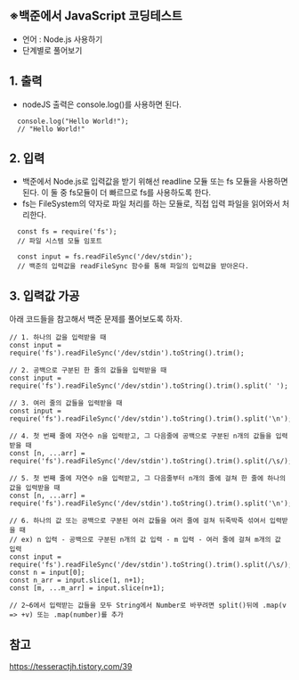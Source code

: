 ## ※백준에서 JavaScript 코딩테스트

 - 언어 : Node.js 사용하기
 - 단계별로 풀어보기
  
## 1. 출력

 - nodeJS 출력은 console.log()를 사용하면 된다.

```
  console.log("Hello World!");
  // "Hello World!" 
```

## 2. 입력
 
 - 백준에서 Node.js로 입력값을 받기 위해선 readline 모듈 또는 fs 모듈을 사용하면 된다. 
   이 둘 중 fs모듈이 더 빠르므로 fs를 사용하도록 한다.
 - fs는 FileSystem의 약자로 파일 처리를 하는 모듈로, 직접 입력 파일을 읽어와서 처리한다.

```
  const fs = require('fs');
  // 파일 시스템 모듈 임포트

  const input = fs.readFileSync('/dev/stdin');
  // 백준의 입력값을 readFileSync 함수를 통해 파일의 입력값을 받아온다.
```

## 3. 입력값 가공

아래 코드들을 참고해서 백준 문제를 풀어보도록 하자.

```
// 1. 하나의 값을 입력받을 때
const input = require('fs').readFileSync('/dev/stdin').toString().trim();

// 2. 공백으로 구분된 한 줄의 값들을 입력받을 때
const input = require('fs').readFileSync('/dev/stdin').toString().trim().split(' ');

// 3. 여러 줄의 값들을 입력받을 때
const input = require('fs').readFileSync('/dev/stdin').toString().trim().split('\n');

// 4. 첫 번째 줄에 자연수 n을 입력받고, 그 다음줄에 공백으로 구분된 n개의 값들을 입력받을 때
const [n, ...arr] = require('fs').readFileSync('/dev/stdin').toString().trim().split(/\s/);

// 5. 첫 번째 줄에 자연수 n을 입력받고, 그 다음줄부터 n개의 줄에 걸쳐 한 줄에 하나의 값을 입력받을 때
const [n, ...arr] = require('fs').readFileSync('/dev/stdin').toString().trim().split('\n');

// 6. 하나의 값 또는 공백으로 구분된 여러 값들을 여러 줄에 걸쳐 뒤죽박죽 섞여서 입력받을 때
// ex) n 입력 - 공백으로 구분된 n개의 값 입력 - m 입력 - 여러 줄에 걸쳐 m개의 값 입력
const input = require('fs').readFileSync('/dev/stdin').toString().trim().split(/\s/);
const n = input[0];
const n_arr = input.slice(1, n+1);
const [m, ...m_arr] = input.slice(n+1);

// 2~6에서 입력받는 값들을 모두 String에서 Number로 바꾸려면 split()뒤에 .map(v => +v) 또는 .map(number)를 추가 
```


## 참고
https://tesseractjh.tistory.com/39
